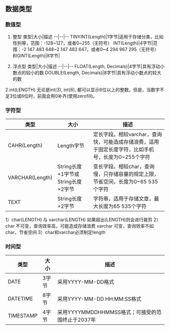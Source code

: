 ## 数据类型

### 数值型
1. 整型
类型|大小|描述
--|--|--
TINYINT(Length)|1字节|适用于存储分类，比如性别等，范围：-128~127，或者0~255（无符号）
INT(Length)|4字节|范围：-2 147 483 648~2 147 483 647，或者0~4 294 967 295（无符号）
BIGINT(Length)|8字节|

2. 浮点型
类型|大小|描述
--|--|--
FLOAT(Length, Decimals)|4字节|具有浮动小数点的较小的数
DOUBLE(Length, Decimals)|8字节|具有浮动小数点的较大的数

2.int(LENGTH)
无论是int(3), int(6), 都可以显示6位以上的整数。但是，当数字不足3位或6位时，前面会用0补齐(使用zerofill)。
### 字符型
类型|大小|描述
--|--|--
CAHR(Length)|Length字节|定长字段。相较varchar，查询快，可能造成存储浪费，适用于固定长度字符，比如手机号，长度为0~255个字符
VARCHAR(Length)|String长度+1字节或String长度+2字节|变长字段。相较char，查询慢，只存储容量的规定上限，节省空间，长度为0~65 535个字符
TEXT|String长度+2字节|字符串，适用于存储文章，最大长度为65 535个字符

1）char(LENGTH) 与 varchar(LENGTH) 如果超出(LENGTH)则会进行裁剪
2）char 不可变，查询效率高，可能造成存储浪费
varchar 可变，查询效率不如char，节省空间
3）char和varchar必须制定length


### 时间型
类型|大小|描述
--|--|--
DATE|3字节|采用YYYY-MM-DD格式
DATETIME|8字节|采用YYYY-MM-DD HH:MM:SS格式
TIMESTAMP|4字节|采用YYYYMMDDHHMMSS格式；可接受的范围终止于2037年



